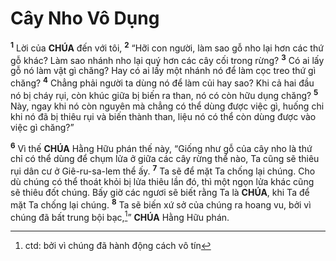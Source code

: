 # Cây Nho Vô Dụng

<sup><b>1</b></sup> Lời của **CHÚA** đến với tôi, <sup><b>2</b></sup> “Hỡi con người, làm sao gỗ nho lại hơn các thứ gỗ khác? Làm sao nhánh nho lại quý hơn các cây cối trong rừng? <sup><b>3</b></sup> Có ai lấy gỗ nó làm vật gì chăng? Hay có ai lấy một nhánh nó để làm cọc treo thứ gì chăng? <sup><b>4</b></sup> Chẳng phải người ta dùng nó để làm củi hay sao? Khi cả hai đầu nó bị cháy rụi, còn khúc giữa bị biến ra than, nó có còn hữu dụng chăng? <sup><b>5</b></sup> Này, ngay khi nó còn nguyên mà chẳng có thể dùng được việc gì, huống chi khi nó đã bị thiêu rụi và biến thành than, liệu nó có thể còn dùng được vào việc gì chăng?”

<sup><b>6</b></sup> Vì thế **CHÚA** Hằng Hữu phán thế này, “Giống như gỗ của cây nho là thứ chỉ có thể dùng để chụm lửa ở giữa các cây rừng thể nào, Ta cũng sẽ thiêu rụi dân cư ở Giê-ru-sa-lem thể ấy. <sup><b>7</b></sup> Ta sẽ để mặt Ta chống lại chúng. Cho dù chúng có thể thoát khỏi bị lửa thiêu lần đó, thì một ngọn lửa khác cũng sẽ thiêu đốt chúng. Bấy giờ các ngươi sẽ biết rằng Ta là **CHÚA**, khi Ta để mặt Ta chống lại chúng. <sup><b>8</b></sup> Ta sẽ biến xứ sở của chúng ra hoang vu, bởi vì chúng đã bất trung bội bạc,[^1-212c3a12-71c1-485e-9f9c-a9fa01e0f79f]” **CHÚA** Hằng Hữu phán.

[^1-212c3a12-71c1-485e-9f9c-a9fa01e0f79f]: ctd: bởi vì chúng đã hành động cách vô tín
